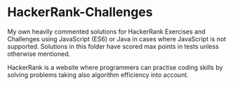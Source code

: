 # HackerRank-Challenges
My own heavily commented solutions for HackerRank Exercises and Challenges using JavaScript (ES6) or Java in cases where JavaScript is not supported. Solutions in this folder have scored max points in tests unless otherwise mentioned.

HackerRank is a website where programmers can practise coding skills by solving problems taking also algorithm efficiency into account.
